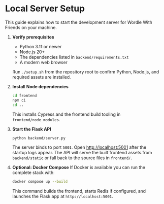 # Local Server Setup

This guide explains how to start the development server for Wordle With Friends on your machine.

1. **Verify prerequisites**
   - Python 3.11 or newer
   - Node.js 20+
   - The dependencies listed in `backend/requirements.txt`
   - A modern web browser

   Run `./setup.sh` from the repository root to confirm Python, Node.js, and required assets are installed.

2. **Install Node dependencies**
   ```bash
   cd frontend
   npm ci
   cd ..
   ```
   This installs Cypress and the frontend build tooling in `frontend/node_modules`.

3. **Start the Flask API**
   ```bash
   python backend/server.py
   ```
   The server binds to port `5001`. Open <http://localhost:5001> after the startup logs appear. The API will serve the built frontend assets from `backend/static` or fall back to the source files in `frontend/`.

4. **Optional: Docker Compose**
   If Docker is available you can run the complete stack with:
   ```bash
   docker compose up --build
   ```
   This command builds the frontend, starts Redis if configured, and launches the Flask app at `http://localhost:5001`.
